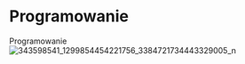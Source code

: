 # Programowanie
Programowanie
![343598541_1299854454221756_3384721734443329005_n](https://user-images.githubusercontent.com/106112792/236931095-601dd869-418b-4db7-ae3b-9efd4d511602.png)
